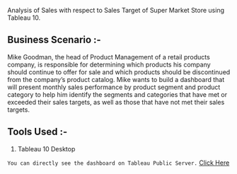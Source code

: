 Analysis of Sales with respect to Sales Target of Super Market Store using Tableau 10.

## Business Scenario :-

Mike Goodman, the head of Product Management of a retail products company, is responsible for determining which products his company should continue to offer for sale and which products should be discontinued from the company’s product catalog. Mike wants to build a dashboard that will present monthly sales performance by product segment and product category to help him identify the segments and categories that have met or exceeded their sales targets, as well as those that have not met their sales targets.

## Tools Used :-

1. Tableau 10 Desktop

`You can directly see the dashboard on Tableau Public Server.` [Click Here](https://public.tableau.com/profile/ravi.ranjan.chaubey#!/vizhome/SalesPerformanceAnalysis_15762923520030/Dashboard)
